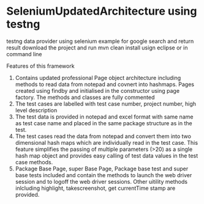 # SeleniumUpdatedArchitecture using testng 
testng data provider using selenium example for google search and return result 
download the project and run 
mvn clean install usign eclipse or in command line 

Features of this framework 
1. Contains updated professional Page object architecture including methods to read data from notepad and covnert into hashmaps.
Pages created using findby and initialised in the constructor using page factory. The methods and classes are fully commented
2. The test cases are labelled with test case number, project number, high level description
3. The test data is provided in notepad and excel format with same name as test case name and placed in the same package structure as in the test. 
4. The test cases read the data from notepad and convert them into two dimensional hash maps which are individually read in the test case. This feature simplifies the passing of multiple parameters (>20) as a single hash map object and provides easy calling of test data values in the test case methods.
5. Package Base Page, super Base Page, Package base test and super base tests included and contain the methods to launch the web driver session and to logoff the web driver sessions. Other uitility methods inlcluding highlight, takescreenshot, get currentTime stamp are provided.
